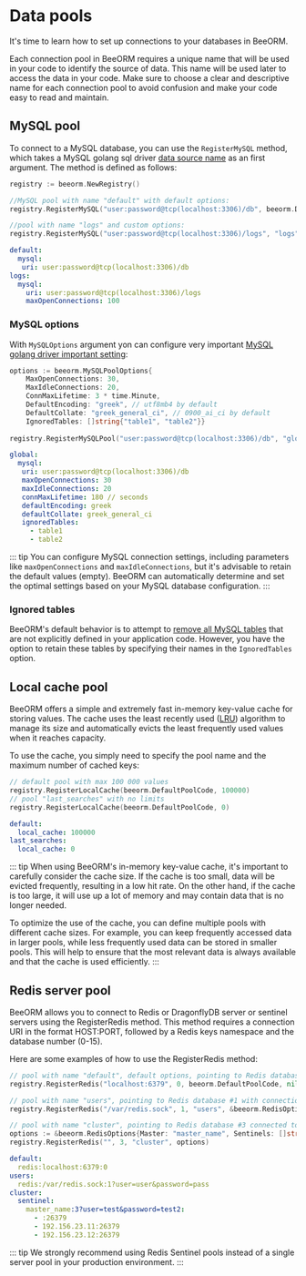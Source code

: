 # Data pools

It's time to learn how to set up connections to your databases in BeeORM.

Each connection pool in BeeORM requires a unique name that will be used in your code to identify the source of data. This name will be used later to access the data in your code. 
Make sure to choose a clear and descriptive name for each connection pool to avoid confusion and make your code easy to read and maintain.

## MySQL pool

To connect to a MySQL database, you can use the `RegisterMySQL` method, which takes a MySQL golang sql driver [data source name](https://github.com/go-sql-driver/mysql#dsn-data-source-name) as an first argument. 
The method is defined as follows:

```go
registry := beeorm.NewRegistry()

//MySQL pool with name "default" with default options:
registry.RegisterMySQL("user:password@tcp(localhost:3306)/db", beeorm.DefaultPoolCode, nil)

//pool with name "logs" and custom options:
registry.RegisterMySQL("user:password@tcp(localhost:3306)/logs", "logs", *beeorm.MySQLOptions{MaxOpenConnections: 100})
```

```yml
default:
  mysql: 
   uri: user:password@tcp(localhost:3306)/db
logs:
  mysql: 
    uri: user:password@tcp(localhost:3306)/logs
    maxOpenConnections: 100
```

### MySQL options

With `MySQLOptions` argument yon can configure very important [MySQL golang driver important setting](https://github.com/go-sql-driver/mysql#important-settings):

```go
options := beeorm.MySQLPoolOptions{
    MaxOpenConnections: 30, 
    MaxIdleConnections: 20, 
    ConnMaxLifetime: 3 * time.Minute,
    DefaultEncoding: "greek", // utf8mb4 by default
    DefaultCollate: "greek_general_ci", // 0900_ai_ci by default
    IgnoredTables: []string{"table1", "table2"}}
    
registry.RegisterMySQLPool("user:password@tcp(localhost:3306)/db", "global", options)
```

```yml
global:
  mysql: 
   uri: user:password@tcp(localhost:3306)/db
   maxOpenConnections: 30
   maxIdleConnections: 20
   connMaxLifetime: 180 // seconds
   defaultEncoding: greek
   defaultCollate: greek_general_ci
   ignoredTables:
     - table1
     - table2 
```

::: tip
You can configure MySQL connection settings, including parameters like `maxOpenConnections` and `maxIdleConnections`, 
but it's advisable to retain the default values (empty). BeeORM can automatically determine and set the optimal settings based on your MySQL database configuration.
:::

### Ignored tables


BeeORM's default behavior is to attempt to [remove all MySQL tables](/guide/schema_update.html#schema-update)  that are not explicitly defined in your application code. 
However, you have the option to retain these tables by specifying their names in the `IgnoredTables` option.


## Local cache pool

BeeORM offers a simple and extremely fast in-memory key-value cache for storing values. The cache uses the least recently used ([LRU](https://en.wikipedia.org/wiki/Cache_replacement_policies#Least_recently_used_(LRU))) algorithm to manage its size and automatically evicts the least frequently used values when it reaches capacity.

To use the cache, you simply need to specify the pool name and the maximum number of cached keys:

```go
// default pool with max 100 000 values
registry.RegisterLocalCache(beeorm.DefaultPoolCode, 100000)
// pool "last_searches" with no limits
registry.RegisterLocalCache(beeorm.DefaultPoolCode, 0)
```

```yml
default:
  local_cache: 100000
last_searches:
  local_cache: 0
```

::: tip
When using BeeORM's in-memory key-value cache, it's important to carefully consider the cache size. If the cache is too small, data will be evicted frequently, resulting in a low hit rate. On the other hand, if the cache is too large, it will use up a lot of memory and may contain data that is no longer needed.

To optimize the use of the cache, you can define multiple pools with different cache sizes. For example, you can keep frequently accessed data in larger pools, while less frequently used data can be stored in smaller pools. This will help to ensure that the most relevant data is always available and that the cache is used efficiently.
:::

## Redis server pool

BeeORM allows you to connect to Redis or DragonflyDB server or sentinel servers using the RegisterRedis method. This method requires a connection URI in the format HOST:PORT, followed by a Redis keys namespace and the database number (0-15).

Here are some examples of how to use the RegisterRedis method:

```go
// pool with name "default", default options, pointing to Redis database #0:
registry.RegisterRedis("localhost:6379", 0, beeorm.DefaultPoolCode, nil)

// pool with name "users", pointing to Redis database #1 with connection credentials:
registry.RegisterRedis("/var/redis.sock", 1, "users", &beeorm.RedisOptions{User: "user", Password: "password"})

// pool with name "cluster", pointing to Redis database #3 connected to Redis sentinel:
options := &beeorm.RedisOptions{Master: "master_name", Sentinels: []string{":26379", "192.156.23.11:26379", "192.156.23.12:26379"}}
registry.RegisterRedis("", 3, "cluster", options)

```

```yml
default:
  redis:localhost:6379:0
users:
  redis:/var/redis.sock:1?user=user&password=pass
cluster:
  sentinel:
    master_name:3?user=test&password=test2:
      - :26379
      - 192.156.23.11:26379
      - 192.156.23.12:26379
```

::: tip
We strongly recommend using Redis Sentinel pools instead of a single server pool in your production environment.
:::
